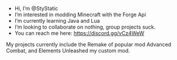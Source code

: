 - Hi, I’m @StyStatic
- I’m interested in modding Minecraft with the Forge Api
- I’m currently learning Java and Lua
- I’m looking to collaborate on nothing, group projects suck.
- You can reach me here: https://discord.gg/vCz4WeW

My projects currently include the Remake of popular mod Advanced Combat, and Elements Unleashed my custom mod.

<!---
StyStatic/StyStatic is a ✨ special ✨ repository because its `README.md` (this file) appears on your GitHub profile.
You can click the Preview link to take a look at your changes.
--->
